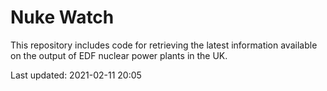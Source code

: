 # Nuke Watch

This repository includes code for retrieving the latest information available on the output of EDF nuclear power plants in the UK.

Last updated: 2021-02-11 20:05